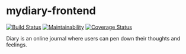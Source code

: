 # mydiary-frontend
[![Build Status](https://travis-ci.org/zellymiriam/mydiary-frontend.svg?branch=develop)](https://travis-ci.org/zellymiriam/mydiary-frontend)
[![Maintainability](https://codeclimate.com/github/zellymiriam/mydiary-frontend/maintainability)](https://api.codeclimate.com/v1/badges/755b1d0bd07d5efb6855/maintainability)
[![Coverage Status](https://codeclimate.com/github/zellymiriam/mydiary-frontend/test_coverage)](https://api.codeclimate.com/v1/badges/755b1d0bd07d5efb6855/test_coverage)

Diary is an online journal where users can pen down their thoughts and feelings.
